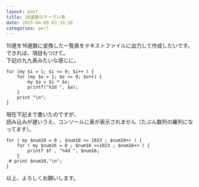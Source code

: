 ```yaml
---
layout: post
title: 16進数のテーブル表
date: 2015-04-09 03:33:18
categories: perl
---
```

<p>10進を16進数に変換した一覧表をテキストファイルに出力して作成したいです。<br>
できれば、項目もつけて。<br>
下記の九九表みたいな感じに。</p>

<pre><code>for (my $i = 1; $i &lt;= 9; $i++ ) {
    for (my $o = 1; $o &lt;= 9; $o++) {
        my $a = $i * $o;
        printf("%2d ", $a);
    }
    print "\n";
}
</code></pre>

<p>現在下記まで書いたのですが、<br>
読み込みが遅いうえ、コンソールに表が表示されません（たぶん数列の羅列になってます）。</p>

<pre><code>for ( my $num10 = 0 ; $num10 &lt;= 1023 ; $num10++ ) {
    for ( my $num16 = 0 ; $num16 &lt;=1023 ; $num16++ ) {
        printf $f , "%4d ", $num16;
    }
 # print $num10,"\n";
}
</code></pre>

<p>以上、よろしくお願いします。</p>
